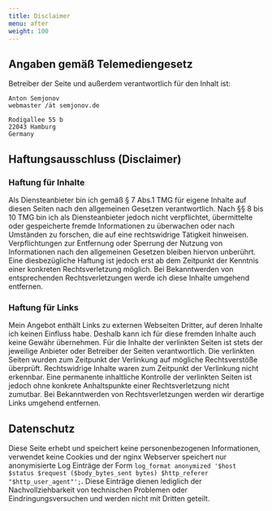 ```yaml
---
title: Disclaimer
menu: after
weight: 100
---
```



## Angaben gemäß Telemediengesetz

Betreiber der Seite und außerdem verantwortlich für den Inhalt ist:

```
Anton Semjonov
webmaster /ät semjonov.de

Rodigallee 55 b
22043 Hamburg
Germany
```

## Haftungsausschluss (Disclaimer)

### Haftung für Inhalte

Als Diensteanbieter bin ich gemäß § 7 Abs.1 TMG für eigene Inhalte auf diesen Seiten nach den allgemeinen Gesetzen verantwortlich. Nach §§ 8 bis 10 TMG bin ich als Diensteanbieter jedoch nicht verpflichtet, übermittelte oder gespeicherte fremde Informationen zu überwachen oder nach Umständen zu forschen, die auf eine rechtswidrige Tätigkeit hinweisen. Verpflichtungen zur Entfernung oder Sperrung der Nutzung von Informationen nach den allgemeinen Gesetzen bleiben hiervon unberührt. Eine diesbezügliche Haftung ist jedoch erst ab dem Zeitpunkt der Kenntnis einer konkreten Rechtsverletzung möglich. Bei Bekanntwerden von entsprechenden Rechtsverletzungen werde ich diese Inhalte umgehend entfernen.

### Haftung für Links

Mein Angebot enthält Links zu externen Webseiten Dritter, auf deren Inhalte ich keinen Einfluss habe. Deshalb kann ich für diese fremden Inhalte auch keine Gewähr übernehmen. Für die Inhalte der verlinkten Seiten ist stets der jeweilige Anbieter oder Betreiber der Seiten verantwortlich. Die verlinkten Seiten wurden zum Zeitpunkt der Verlinkung auf mögliche Rechtsverstöße überprüft. Rechtswidrige Inhalte waren zum Zeitpunkt der Verlinkung nicht erkennbar. Eine permanente inhaltliche Kontrolle der verlinkten Seiten ist jedoch ohne konkrete Anhaltspunkte einer Rechtsverletzung nicht zumutbar. Bei Bekanntwerden von Rechtsverletzungen werden wir derartige Links umgehend entfernen.

## Datenschutz

Diese Seite erhebt und speichert keine personenbezogenen Informationen, verwendet keine Cookies und der nginx Webserver speichert nur anonymisierte Log Einträge der Form `log_format anonymized '$host $status $request ($body_bytes_sent bytes) $http_referer "$http_user_agent"';`. Diese Einträge dienen lediglich der Nachvollziehbarkeit von technischen Problemen oder Eindringungsversuchen und werden nicht mit Dritten geteilt.
